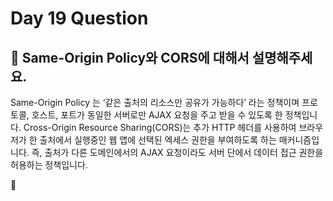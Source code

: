 # Day 19 Question



## :memo: Same-Origin Policy와 CORS에 대해서 설명해주세요.

Same-Origin Policy 는 ‘같은 출처의 리소스만 공유가 가능하다’ 라는 정책이며 프로토콜, 호스트, 포트가 동일한 서버로만 AJAX 요청을 주고 받을 수 있도록 한 정책입니다.
Cross-Origin Resource Sharing(CORS)는 추가 HTTP 헤더를 사용하여 브라우저가 한 출처에서 실행중인 웹 앱에 선택된 엑세스 권한을 부여하도록 하는 매커니즘입니다. 즉, 출처가 다른 도메인에서의 AJAX 요청이라도 서버 단에서 데이터 접근 권한을 허용하는 정책입니다.

:rocket:

